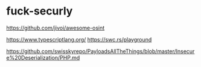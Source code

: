 # fuck-securly
https://github.com/jivoi/awesome-osint

https://www.typescriptlang.org/
https://swc.rs/playground

https://github.com/swisskyrepo/PayloadsAllTheThings/blob/master/Insecure%20Deserialization/PHP.md
